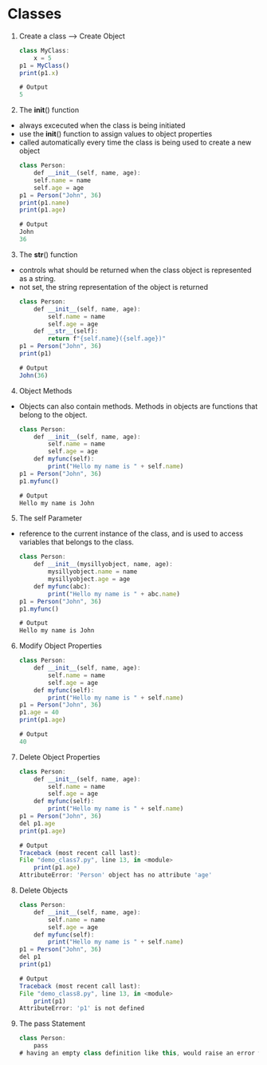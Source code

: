 # Classes
1. Create a class --> Create Object
    ```js
    class MyClass:
        x = 5
    p1 = MyClass()
    print(p1.x)

    # Output
    5
    ```
2. The __init__() function
- always excecuted when the class is being initiated
- use the __init__() function to assign values to object properties
- called automatically every time the class is being used to create a new object
    ```js
    class Person:
        def __init__(self, name, age):
        self.name = name
        self.age = age  
    p1 = Person("John", 36)
    print(p1.name)
    print(p1.age)

    # Output
    John
    36
    ```
3. The __str__() function
- controls what should be returned when the class object is represented as a string.
- not set, the string representation of the object is returned
    ```js
    class Person:
        def __init__(self, name, age):
            self.name = name
            self.age = age
        def __str__(self):
            return f"{self.name}({self.age})"    
    p1 = Person("John", 36)
    print(p1)

    # Output
    John(36)
    ```
4. Object Methods
- Objects can also contain methods. Methods in objects are functions that belong to the object.
    ```js
    class Person:
        def __init__(self, name, age):
            self.name = name
            self.age = age
        def myfunc(self):
            print("Hello my name is " + self.name)
    p1 = Person("John", 36)
    p1.myfunc()

    # Output
    Hello my name is John
    ```
5. The self Parameter
- reference to the current instance of the class, and is used to access variables that belongs to the class.
    ```js
    class Person:
        def __init__(mysillyobject, name, age):
            mysillyobject.name = name
            mysillyobject.age = age
        def myfunc(abc):
            print("Hello my name is " + abc.name)
    p1 = Person("John", 36)
    p1.myfunc()

    # Output
    Hello my name is John
    ```
6. Modify Object Properties
    ```js
    class Person:
        def __init__(self, name, age):
            self.name = name
            self.age = age
        def myfunc(self):
            print("Hello my name is " + self.name)
    p1 = Person("John", 36)
    p1.age = 40
    print(p1.age)
    
    # Output
    40
    ```
7. Delete Object Properties
    ```js
    class Person:
        def __init__(self, name, age):
            self.name = name
            self.age = age
        def myfunc(self):
            print("Hello my name is " + self.name)
    p1 = Person("John", 36)
    del p1.age
    print(p1.age)
    
    # Output
    Traceback (most recent call last):
    File "demo_class7.py", line 13, in <module>
        print(p1.age)
    AttributeError: 'Person' object has no attribute 'age'
    ```
8. Delete Objects
    ```js
    class Person:
        def __init__(self, name, age):
            self.name = name
            self.age = age
        def myfunc(self):
            print("Hello my name is " + self.name)
    p1 = Person("John", 36)
    del p1
    print(p1)
    
    # Output
    Traceback (most recent call last):
    File "demo_class8.py", line 13, in <module>
        print(p1)
    AttributeError: 'p1' is not defined
    ```
9. The pass Statement
    ```js
    class Person:
        pass
    # having an empty class definition like this, would raise an error without the pass statement
    ```